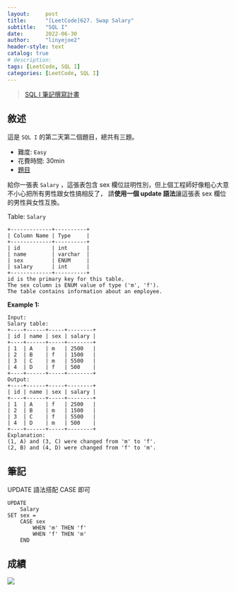 ```yaml
---
layout:     post
title:      "[LeetCode]627. Swap Salary"
subtitle:   "SQL I"
date:       2022-06-30
author:     "linyejoe2"
header-style: text
catalog: true
# description: 
tags: [LeetCode, SQL I]
categories: [LeetCode, SQL I]
---
```


>[SQL I 筆記撰寫計畫](/2022/06/27/leetcode/SQL/SQL%20I/Starting_write_SQL_I_note/)

## 敘述

這是 `SQL I` 的第二天第二個題目，總共有三題。

+ 難度: `Easy`
+ 花費時間: 30min
+ [題目](https://leetcode.com/problems/swap-salary/)

給你一張表 `Salary` ，這張表包含 sex 欄位註明性別，但上個工程師好像粗心大意不小心把所有男性跟女性搞相反了，
請**使用一個 update 語法**讓這張表 sex 欄位的男性與女性互換。

<!--more-->

Table: `Salary`
```
+-------------+----------+
| Column Name | Type     |
+-------------+----------+
| id          | int      |
| name        | varchar  |
| sex         | ENUM     |
| salary      | int      |
+-------------+----------+
id is the primary key for this table.
The sex column is ENUM value of type ('m', 'f').
The table contains information about an employee.
```

**Example 1:**

```=
Input: 
Salary table:
+----+------+-----+--------+
| id | name | sex | salary |
+----+------+-----+--------+
| 1  | A    | m   | 2500   |
| 2  | B    | f   | 1500   |
| 3  | C    | m   | 5500   |
| 4  | D    | f   | 500    |
+----+------+-----+--------+
Output: 
+----+------+-----+--------+
| id | name | sex | salary |
+----+------+-----+--------+
| 1  | A    | f   | 2500   |
| 2  | B    | m   | 1500   |
| 3  | C    | f   | 5500   |
| 4  | D    | m   | 500    |
+----+------+-----+--------+
Explanation: 
(1, A) and (3, C) were changed from 'm' to 'f'.
(2, B) and (4, D) were changed from 'f' to 'm'.
```


## 筆記

UPDATE 語法搭配 CASE 即可

```sql=
UPDATE
    Salary
SET sex = 
    CASE sex
        WHEN 'm' THEN 'f'
        WHEN 'f' THEN 'm'
    END
```

## 成績

![](https://i.imgur.com/ReThTib.png)
